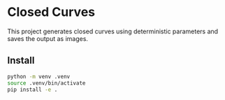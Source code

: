 # Closed Curves

This project generates closed curves using deterministic parameters and saves the output as images.

## Install

```bash
python -m venv .venv
source .venv/bin/activate
pip install -e .
